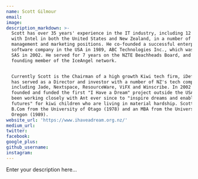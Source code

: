 ```yaml
---
name: Scott Gilmour
email:
image:
description_markdown: >-
  Scott has over 35 years' experience in the IT industry, including 12 years
  with Intel in both the United States and New Zealand, in a number of senior
  management and marketing positions. He co-founded a successful enterprise
  software company in the USA in 1989, ABC Technologies Inc., which was sold to
  SAS in 2002. He served for 7 years on the NZTE Beachheads Board, and was a
  founding member of the IceAngel network.


  Currently Scott is the Chairman of a high growth Kiwi tech firm, iDefigo, and
  has served as a Director and investor with a number of NZ's tech companies,
  including Jade, Nextspace, ResourceWare, ViFX and Winscribe. In 2002 Scott
  founded and funded the first "I Have a Dream" project outside the USA and has
  been working closely with Ant ever since to "inspire dreams and enable
  futures" for kiwi children who are living in material hardship. Scott has a
  B.Com from the University of Otago (1978) and an MBA from the University of
  Oregon (1989).
website_url: 'https://www.ihaveadream.org.nz/'
medium_url:
twitter:
facebook:
google_plus:
github_username:
instagram:
---
```


Enter your description here...
